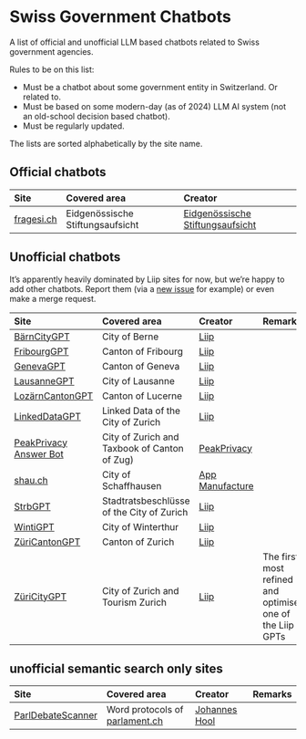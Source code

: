# Swiss Government Chatbots

A list of official and unofficial LLM based chatbots related to Swiss government agencies.

Rules to be on this list:
* Must be a chatbot about some government entity in Switzerland. Or related to.
* Must be based on some modern-day (as of 2024) LLM AI system (not an old-school decision based chatbot).
* Must be regularly updated.

The lists are sorted alphabetically by the site name.

## Official chatbots

| Site                             | Covered area                      | Creator                                                       |
|:---------------------------------|:----------------------------------|:--------------------------------------------------------------|
| [fragesi.ch](https://fragesi.ch) | Eidgenössische Stiftungsaufsicht  | [Eidgenössische Stiftungsaufsicht](https://www.edi.admin.ch/) |

## Unofficial chatbots

It’s apparently heavily dominated by Liip sites for now, but we’re happy to add other chatbots. Report them (via a [new issue](https://github.com/liip/SwissGovernmentChatbots/issues/new) for example) or even make a merge request.

| Site                                                        | Covered area                                 | Creator                                           | Remarks                                                    |
|:------------------------------------------------------------|:---------------------------------------------|:--------------------------------------------------|:-----------------------------------------------------------|
| [BärnCityGPT](https://baerncity.gpt.liip.ch/)               | City of Berne                                | [Liip](https://liip.ch)                           |                                                            |
| [FribourgGPT](https://fribourg.gpt.liip.ch/h)               | Canton of Fribourg                           | [Liip](https://liip.ch)                           |                                                            |
| [GenevaGPT](https://geneva.gpt.liip.ch/)                    | Canton of Geneva                             | [Liip](https://liip.ch)                           |                                                            |
| [LausanneGPT](https://lausanne.gpt.liip.ch/)                | City of Lausanne                             | [Liip](https://liip.ch)                           |                                                            |
| [LozärnCantonGPT](https://lozaern.gpt.liip.ch/)             | Canton of Lucerne                            | [Liip](https://liip.ch)                           |                                                            |
| [LinkedDataGPT](https://ld.gpt.liip.ch/)                    | Linked Data of the City of Zurich            | [Liip](https://liip.ch)                           |                                                            |
| [PeakPrivacy Answer Bot](https://answerbot.peakprivacy.ch/) | City of Zurich and Taxbook of Canton of Zug) | [PeakPrivacy](https://peakprivacy.ch/)            |                                                            |
| [shau.ch](https://shau.ch/)                                 | City of Schaffhausen                         | [App Manufacture](https://www.appmanufacture.ch/) |                                                            |
| [StrbGPT](https://strb.zuericitygpt.ch/)                    | Stadtratsbeschlüsse of the City of Zurich    | [Liip](https://liip.ch)                           |                                                            |
| [WintiGPT](https://winti.gpt.liip.ch/)                      | City of Winterthur                           | [Liip](https://liip.ch)                           |                                                            |
| [ZüriCantonGPT](https://zuericanton.gpt.liip.ch/h)          | Canton of Zurich                             | [Liip](https://liip.ch)                           |                                                            |
| [ZüriCityGPT](https://zuericitygpt.ch)                      | City of Zurich and Tourism Zurich            | [Liip](https://liip.ch)                           | The first, most refined and optimised one of the Liip GPTs |

## unofficial semantic search only sites

| Site                                                    | Covered area                                          | Creator                                                                 | Remarks |
|:--------------------------------------------------------|:------------------------------------------------------|:------------------------------------------------------------------------|:--------|
| [ParlDebateScanner](https://www.parldebatescanner.org/) | Word protocols of [parlament.ch](https://parlament.ch)| [Johannes Hool](https://parldebatescanner.org/about?collabsible=contact)|         |
